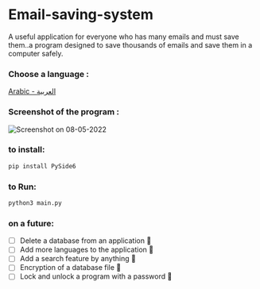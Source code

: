 # Email-saving-system
A useful application for everyone who has many emails and must save them..a program designed to save thousands of emails and save them in a computer safely.

### Choose a language :
[Arabic - العربية](https://github.com/AliAdnanc7/Email-saving-system/blob/main/languages/Arabic.md)
### Screenshot of the program :

![Screenshot on 08-05-2022](https://github.com/AliAdnanc7/Email-saving-system/blob/main/Screenshots/Screenshot%202022-08-05.png)


### to install:
```bash
pip install PySide6
```

### to Run:

```bash
python3 main.py
```

### on a future:
- [ ] Delete a database from an application :tada:
- [ ] Add more languages to the application :tada:
- [ ] Add a search feature by anything :tada:
- [ ] Encryption of a database file :tada:
- [ ] Lock and unlock a program with a password :tada:
